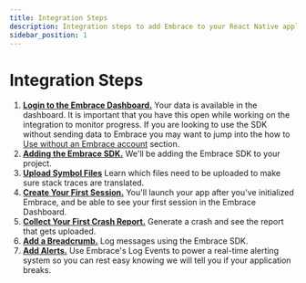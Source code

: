 ```yaml
---
title: Integration Steps
description: Integration steps to add Embrace to your React Native application
sidebar_position: 1
---
```


# Integration Steps

1. [**Login to the Embrace Dashboard.**](/react-native/integration/login-embrace-dashboard) Your data is available in the dashboard. It is important that you have this open while working on the integration to monitor progress. If you are looking to use the SDK without sending data to Embrace you may want to jump into the how to [Use without an Embrace account](/react-native/integration/login-embrace-dashboard#use-without-an-embrace-account) section.
1. [**Adding the Embrace SDK.**](/react-native/integration/add-embrace-sdk) We'll be adding the Embrace SDK to your project.
1. [**Upload Symbol Files**](/react-native/integration/upload-symbol-files) Learn which files need to be uploaded to make sure stack traces are translated.
1. [**Create Your First Session.**](/react-native/integration/session-reporting) You'll launch your app after you've
   initialized Embrace, and be able to see your first session in the Embrace
   Dashboard.
1. [**Collect Your First Crash Report.**](/react-native/integration/crash-reporting) Generate a crash and see the report that
   gets uploaded.
1. [**Add a Breadcrumb.**](/react-native/integration/breadcrumbs) Log messages using the Embrace SDK.
1. [**Add Alerts.**](/react-native/integration/log-message-api) Use Embrace's Log Events to power a real-time alerting system so you can rest easy knowing we will tell you if your application breaks.
